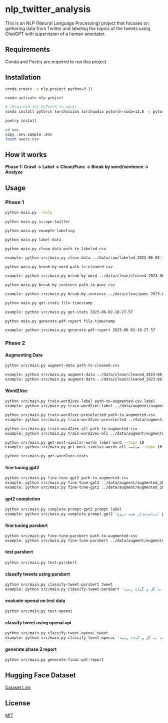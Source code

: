 # nlp_twitter_analysis

This is an NLP (Natural Language Processing) project that focuses on gathering data from Twitter and labeling the topics
of
the tweets using ChatGPT with supervision of a human annotator.

## Requirements

Conda and Poetry are required to run this project.

## Installation

```bash
conda create -n nlp-project python=3.11
```

```bash
conda activate nlp-project
```

```bash
# (Required for PyTorch to work)
conda install pytorch torchvision torchaudio pytorch-cuda=11.8 -c pytorch -c nvidia
```

 ```bash
poetry install
 ```

```bash
cd src
copy .env.sample .env
touch users.csv
```

## How it works

**Phase 1: Crawl -> Label -> Clean/Punc -> Break by word/sentence -> Analyze**

## Usage

### Phase 1

```bash
python main.py --help
```

```bash
python main.py scrape-twitter
```

```bash
python main.py example-labeling
```

```bash
python main.py label-data
```

```bash
python main.py clean-data path-to-labeled-csv

example: python src/main.py clean-data ../data/raw/labeled_2023-06-02-10-27-57.csv
```

```bash
python main.py break-by-word path-to-cleaned-csv

example: python src/main.py break-by-word ../data/clean/cleaned_2023-06-02-10-27-57.csv
```

```bash
python main.py break-by-sentence path-to-punc-csv

example: python src/main.py break-by-sentence ../data/clean/punc_2023-06-02-10-27-57.csv
```

```bash
python main.py get-stats file-timestamp

example: python src/main.py get-stats 2023-06-02-10-27-57
```

```bash
python main.py generate-pdf-report file-timestamp

example: python src/main.py generate-pdf-report 2023-06-02-10-27-57
```

### Phase 2

#### Augmenting Data

```bash
python src/main.py augment-data path-to-cleaned-csv

example: python src/main.py augment-data ../data/clean/cleaned_2023-06-02-10-27-57.csv
example: python src/main.py augment-data ../data/clean/cleaned_2023-06-02-10-27-57.csv --min-tweet-count-per-label 100
```

#### Word2Vec

```bash
python src/main.py train-word2vec-label path-to-augmented-csv label
example: python src/main.py train-word2vec-label ../data/augment/augmented_2023-06-02-10-27-57.csv home_and_garden
```

```bash
python src/main.py train-word2vec-preselected path-to-augmented-csv
example: python src/main.py train-word2vec-preselected ../data/augment/augmented_2023-06-02-10-27-57.csv
```

```bash
python src/main.py train-word2vec-all path-to-augmented-csv
example: python src/main.py train-word2vec-all ../data/augment/augmented_2023-06-02-10-27-57.csv
```

```bash
python src/main.py get-most-similar-words label word --topn 10
example: python src/main.py get-most-similar-words all سیاست --topn 10
```

```bash
python src/main.py get-word2vec-stats
```

#### fine tuning gpt2

```bash
python src/main.py fine-tune-gpt2 path-to-augmented-csv
example: python src/main.py fine-tune-gpt2 ../data/augment/augmented_2023-06-02-10-27-57.csv
example: python src/main.py fine-tune-gpt2 ../data/augment/augmented_2023-06-02-10-27-57.csv --desired-label home_and_garden
```

#### gpt2 completion

```bash
python src/main.py complete-prompt-gpt2 prompt label
example: python src/main.py complete-prompt-gpt2 'سیاستمدار همه دروغ' politics_and_current_affairs
```

#### fine tuning parsbert

```bash
python src/main.py fine-tune-parsbert path-to-augmented-csv
example: python src/main.py fine-tune-parsbert ../data/augment/augmented_2023-06-02-10-27-57.csv
```

#### test parsbert

```bash
python src/main.py test-parsbert
```

#### classify tweets using parsbert

```bash
python src/main.py classify-tweet-parsbert tweet
example: python src/main.py classify-tweet-parsbert 'باید به گل و گیاه رسید.'
```

#### evaluate openai on test data

```bash
python src/main.py test-openai
```

#### classify tweet using openai api

```bash
python src/main.py classify-tweet-openai tweet
example: python src/main.py classify-tweet-openai 'باید به گل و گیاه رسید.'
```

#### generate phase 2 report

```bash
python src/main.py generate-final-pdf-report
```

## Hugging Face Dataset

[Dataset Link](https://huggingface.co/datasets/hamedhf/nlp_twitter_analysis/tree/main)

## License

[MIT](https://choosealicense.com/licenses/mit/)